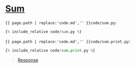 # [Sum](code.zip)

`{{ page.path | replace:'code.md','' }}code/sum.py`:

```py
{% include_relative code/sum.py %}
```

`{{ page.path | replace:'code.md','' }}code/sum.print.py`:

```py
{% include_relative code/sum.print.py %}
```

> [Response](response/sum.py)
